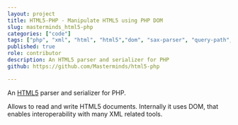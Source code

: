 ```yaml
---
layout: project
title: HTML5-PHP - Manipulate HTML5 using PHP DOM
slug: masterminds_html5-php
categories: ["code"]
tags: ["php", "xml", "html", "html5","dom", "sax-parser", "query-path", "open-source"]
published: true
role: contributor
description: An HTML5 parser and serializer for PHP 
github: https://github.com/Masterminds/html5-php

---
```


An [HTML5](https://en.wikipedia.org/wiki/HTML5) parser and serializer for PHP.
 
Allows to read and write HTML5 documents. Internally it uses DOM, 
that enables interoperability with many XML related tools.

